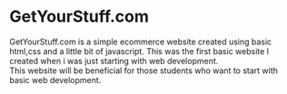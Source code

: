 # GetYourStuff.com
GetYourStuff.com is a simple ecommerce website created using basic html,css and a little bit of javascript. 
This was the first basic website I created when i was just starting with web development.  
This website will be beneficial for those students who want to start with basic web development.
